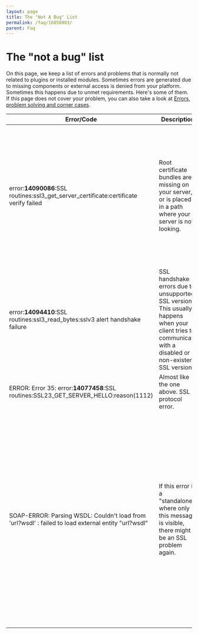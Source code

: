 ```yaml
---
layout: page
title: The "Not A Bug" List
permalink: /faq/16056903/
parent: Faq
---
```



# The "not a bug" list 

On this page, we keep a list of errors and problems that is normally not
related to plugins or installed modules. Sometimes errors are generated
due to missing components or external access is denied from your
platform. Sometimes this happens due to unmet requirements. Here's some
of them. If this page does not cover your problem, you can also take a
look at [Errors, problem solving and corner cases](16056453.html).
  
  
| Error/Code                                                                                          | Description                                                                                                                                                  | Solution (Eventually)                                                                                                                                                                                                                                                                                                                                                                                                                                                                                                                                                                                                                                                                            |
|-----------------------------------------------------------------------------------------------------|--------------------------------------------------------------------------------------------------------------------------------------------------------------|--------------------------------------------------------------------------------------------------------------------------------------------------------------------------------------------------------------------------------------------------------------------------------------------------------------------------------------------------------------------------------------------------------------------------------------------------------------------------------------------------------------------------------------------------------------------------------------------------------------------------------------------------------------------------------------------------|
| error:**14090086**:SSL routines:ssl3_get_server_certificate:certificate verify failed               | Root certificate bundles are missing on your server, or is placed in a path where your server is not looking.                                                | For PHP cases, this can be fixed by editing your server's php.ini:See the variables for openssl.cafile, openssl.capath.Another solution is to try to add the missing files. In many cases, the missing file is ca-certificates.crt, and in a "standard" Ubuntu platform, they are located in /etc/ssl/certs - openssl usually delivers this file by the dependency ca-certificates (*apt-get install ca-certificates*).                                                                                                                                                                                                                                                                          |
| error:**14094410**:SSL routines:ssl3_read_bytes:sslv3 alert handshake failure                       | SSL handshake errors due to unsupported SSL version. This usually happens when your client tries to communicate with a disabled or non-existent SSL version. | Upgrade openssl and/or your platform.                                                                                                                                                                                                                                                                                                                                                                                                                                                                                                                                                                                                                                                            |
| ERROR: Error 35: error:**14077458**:SSL routines:SSL23_GET_SERVER_HELLO:reason(1112)                | Almost like the one above. SSL protocol error.                                                                                                               | Make sure your ssl supports the right protocol.                                                                                                                                                                                                                                                                                                                                                                                                                                                                                                                                                                                                                                                  |
| SOAP-ERROR: Parsing WSDL: Couldn't load from 'url?wsdl' : failed to load external entity "url?wsdl" | If this error is a "standalone" where only this message is visible, there might be an SSL problem again.                                                     | This is normally either a credential error or a sign that your system is missing enabled ssl-drivers. The [EComPHP](PHP-and-development-libraries_5014349.html)-library is normally trying to defeat this error message by revealing the "true" error since credential errors, especially on older PHP-systems, tend to hide such error messages when credentials are used.[This is a bug in PHP, known since 2006](https://tracker.tornevall.net/browse/NETCURL-67) where 401-Unauthorized errors are being handled as notices rather than a "real" exceptions, and is normally not catched by PHP. This is probably not fixed since PHP 7+ should be able to handle this better (unconfirmed). |
  
